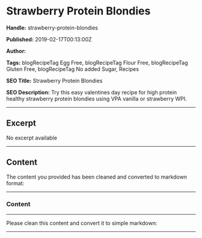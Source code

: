 # Strawberry Protein Blondies

**Handle:** strawberry-protein-blondies

**Published:** 2019-02-17T00:13:00Z

**Author:**  

**Tags:** blogRecipeTag Egg Free, blogRecipeTag Flour Free, blogRecipeTag Gluten Free, blogRecipeTag No added Sugar, Recipes

**SEO Title:** Strawberry Protein Blondies

**SEO Description:** Try this easy valentines day recipe for high protein healthy strawberry protein blondies using VPA vanilla or strawberry WPI.

---

## Excerpt

No excerpt available

---

## Content

The content you provided has been cleaned and converted to markdown format:

---

### Content

---

Please clean this content and convert it to simple markdown:

---

